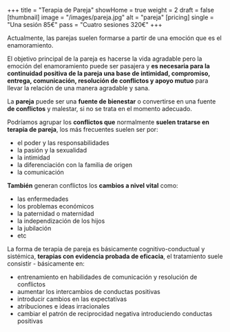 +++
title = "Terapia de Pareja"
showHome = true
weight = 2
draft = false
[thumbnail]
image = "/images/pareja.jpg"
alt = "pareja"
[pricing]
single = "Una sesión 85€"
pass = "Cuatro sesiones 320€"
+++

Actualmente, las parejas suelen formarse a partir de una emoción que es el enamoramiento.

El objetivo principal de la pareja es hacerse la vida agradable pero la emoción del enamoramiento puede ser pasajera y **es necesaria para la continuidad positiva de la pareja una base de intimidad, compromiso, entrega, comunicación, resolución de conflictos y apoyo mutuo** para llevar la relación de una manera agradable y sana.

La **pareja** puede ser una **fuente de bienestar** o convertirse en una fuente **de conflictos** y malestar, si no se trata en el momento adecuado.

Podríamos agrupar los **conflictos que** normalmente **suelen tratarse en terapia de pareja**, los más frecuentes suelen ser por:

- el poder y las responsabilidades
- la pasión y la sexualidad
- la intimidad
- la diferenciación con la familia de origen
- la comunicación

**También** generan conflictos los **cambios a nivel vital** como:

- las enfermedades
- los problemas económicos
- la paternidad o maternidad
- la independización de los hijos
- la jubilación
- etc

La forma de terapia de pareja es básicamente cognitivo-conductual y sistémica, **terapias con evidencia probada de eficacia**, el tratamiento suele consistir - básicamente en:

- entrenamiento en habilidades de comunicación y resolución de conflictos
- aumentar los intercambios de conductas positivas
- introducir cambios en las expectativas
- atribuciones e ideas irracionales
- cambiar el patrón de reciprocidad negativa introduciendo conductas positivas